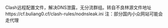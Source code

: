 Clash远程配置文件，解决DNS泄露，无分流群组。转自不良林源文件地址https://cf.buliang0.cf/clash-rules/nodnsleak.ini
注：部分国内小众网站可能会走代理
